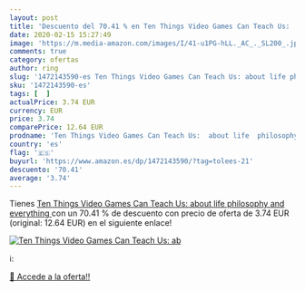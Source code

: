 ```yaml
---
layout: post
title: 'Descuento del 70.41 % en Ten Things Video Games Can Teach Us:  ab'
date: 2020-02-15 15:27:49
image: 'https://m.media-amazon.com/images/I/41-u1PG-hLL._AC_._SL200_.jpg'
comments: true
category: ofertas
author: ring
slug: '1472143590-es Ten Things Video Games Can Teach Us: about life philosophy...'
sku: '1472143590-es'
tags: [  ]
actualPrice: 3.74 EUR
currency: EUR
price: 3.74
comparePrice: 12.64 EUR
prodname: 'Ten Things Video Games Can Teach Us:  about life  philosophy and everything '
country: 'es'
flag: '🇪🇸'
buyurl: 'https://www.amazon.es/dp/1472143590/?tag=tolees-21'
descuento: '70.41'
average: '3.74'
---
```


Tienes [Ten Things Video Games Can Teach Us:  about life  philosophy and everything ](https://www.amazon.es/dp/1472143590/?tag=tolees-21) con un 70.41 % de descuento con precio de oferta de 3.74 EUR (original: 12.64 EUR) en el siguiente enlace!

[![Ten Things Video Games Can Teach Us:  ab](https://m.media-amazon.com/images/I/41-u1PG-hLL._AC_._SL200_.jpg)](https://www.amazon.es/dp/1472143590/?tag=tolees-21)

ℹ️:


[🛒 Accede a la oferta!!](https://www.amazon.es/dp/1472143590/?tag=tolees-21)
